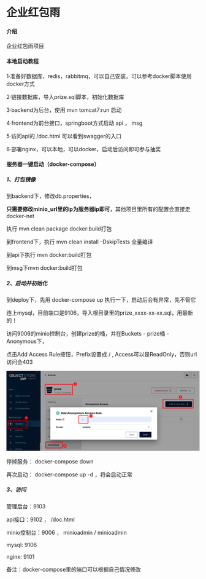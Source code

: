 # 企业红包雨

#### 介绍
企业红包雨项目


#### 本地启动教程

1·准备好数据库，redis，rabbitmq，可以自己安装，可以参考docker脚本使用docker方式

2·链接数据库，导入prize.sql脚本，初始化数据库

3·backend为后台，使用 mvn tomcat7:run 启动

4·frontend为前台接口，springboot方式启动 api ， msg

5·访问api的 /doc.html 可以看到swagger的入口

6·部署nginx，可以本地，可以docker，启动后访问即可参与抽奖



#### 服务器一键启动（docker-compose）

##### 1、打包镜像

到backend下，修改db.properties，

**只需要修改minio_url里的ip为服务器ip即可**，其他项目里所有的配置会直接走docker-net

执行 mvn clean package docker:build打包



到frontend下，执行 mvn clean install -DskipTests 全量编译

到api下执行 mvn docker:build打包

到msg下mvn docker:build打包



##### 2、启动并初始化

到deploy下，先用 docker-compose up 执行一下，启动后会有异常，先不管它



连上mysql，目前端口是9106，导入根目录里的prize_xxxx-xx-xx.sql，用最新的！

访问9006的minio控制台，创建prize的桶，并在Buckets - prize桶 - Anonymous下，

点击Add Access Rule按钮，Prefix设置成  /  ,  Access可以是ReadOnly，否则url访问会403

![image-20231205下午32314888](pic//image-20231205%E4%B8%8B%E5%8D%8832314888.png)



停掉服务： docker-compose down

再次启动： docker-compose up -d ，将会启动正常



##### 3、访问

管理后台：9103

api接口：9102 ， /doc.html

minio控制台：9006  ， minioadmin /  minioadmin

mysql: 9106

nginx: 9101





备注：docker-compose里的端口可以根据自己情况修改
